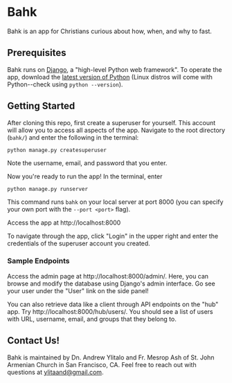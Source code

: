 # Bahk

Bahk is an app for Christians curious about how, when, and why to fast.

## Prerequisites

Bahk runs on [Django](https://www.djangoproject.com/), a "high-level Python web framework". To operate the app, 
download the [latest version of Python](https://www.python.org/downloads/)
(Linux distros will come with Python--check using `python --version`).

## Getting Started

After cloning this repo, first create a superuser for yourself. This account will allow you to access all aspects
of the app.
Navigate to the root directory (`bahk/`) and enter the following in the terminal:
```
python manage.py createsuperuser
```
Note the username, email, and password that you enter.

Now you're ready to run the app! In the terminal, enter
```
python manage.py runserver
```
This command runs `bahk` on your local server at port 8000 (you can specify your own port with the `--port <port>` flag).

Access the app at http://localhost:8000

To navigate through the app, click "Login" in the upper right and enter the credentials of the superuser account 
you created.

### Sample Endpoints

Access the admin page at http://localhost:8000/admin/.
Here, you can browse and modify the database using Django's admin interface. Go see your user under the "User"
link on the side panel!

You can also retrieve data like a client through API endpoints on the "hub" app. Try
http://localhost:8000/hub/users/.
You should see a list of users with URL, username, email, and groups that they belong to.

## Contact Us!

Bahk is maintained by Dn. Andrew Ylitalo and Fr. Mesrop Ash of St. John Armenian Church in San Francisco, CA.
Feel free to reach out with questions at ylitaand@gmail.com.

